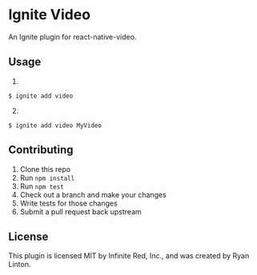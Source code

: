 # Ignite Video

An Ignite plugin for react-native-video.

## Usage

1. 
```
$ ignite add video
```

2.
```
$ ignite add video MyVideo
```

## Contributing

1. Clone this repo
2. Run `npm install`
3. Run `npm test`
4. Check out a branch and make your changes
5. Write tests for those changes
6. Submit a pull request back upstream

## License

This plugin is licensed MIT by Infinite Red, Inc., and was created by Ryan Linton.
